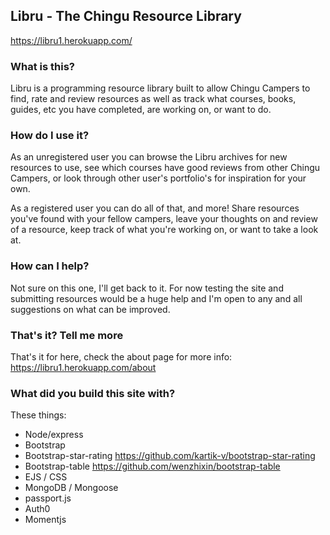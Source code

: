 ## Libru - The Chingu Resource Library
https://libru1.herokuapp.com/

### What is this?
Libru is a programming resource library built to allow Chingu Campers to find, rate and review resources as well as track what courses, books, guides, etc you have completed, are working on, or want to do.

### How do I use it?
As an unregistered user you can browse the Libru archives for new resources to use, see which courses have good reviews from other Chingu Campers, or look through other user's portfolio's for inspiration for your own.

As a registered user you can do all of that, and more! Share resources you've found with your fellow campers, leave your thoughts on and review of a resource,  keep track of what you're working on, or want to take a look at.

### How can I help?
Not sure on this one, I'll get back to it. For now testing the site and submitting resources would be a huge help and I'm open to any and all suggestions on what can be improved.

### That's it? Tell me more
That's it for here, check the about page  for more info: https://libru1.herokuapp.com/about

### What did you build this site with?
These things:

- Node/express
- Bootstrap
- Bootstrap-star-rating https://github.com/kartik-v/bootstrap-star-rating
- Bootstrap-table https://github.com/wenzhixin/bootstrap-table
- EJS / CSS
- MongoDB / Mongoose
- passport.js
- Auth0
- Momentjs
